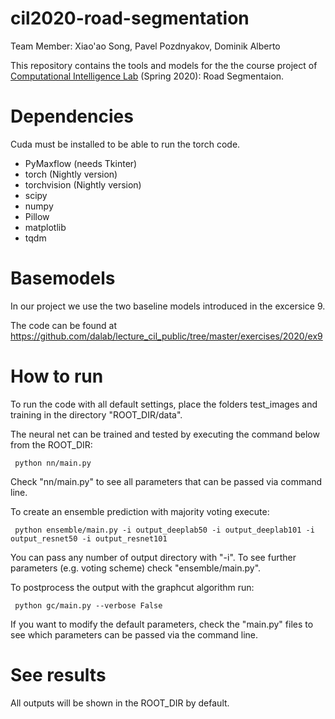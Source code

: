 # cil2020-road-segmentation

Team Member: Xiao'ao Song, Pavel Pozdnyakov, Dominik Alberto

This repository contains the tools and models for the the course project of 
[Computational Intelligence Lab](http://da.inf.ethz.ch/teaching/2020/CIL/) (Spring 2020): Road Segmentaion.


# Dependencies

Cuda must be installed to be able to run the torch code.

* PyMaxflow (needs Tkinter)
* torch (Nightly version)
* torchvision (Nightly version)
* scipy
* numpy
* Pillow
* matplotlib
* tqdm

# Basemodels 

In our project we use the two baseline models introduced in the excersice 9.

The code can be found at https://github.com/dalab/lecture_cil_public/tree/master/exercises/2020/ex9

# How to run

To run the code with all default settings, place the folders test_images and training in the directory "ROOT_DIR/data".

The neural net can be trained and tested by executing the command below from the ROOT_DIR:

```
 python nn/main.py
```
Check "nn/main.py" to see all parameters that can be passed via command line.

To create an ensemble prediction with majority voting execute:

```
 python ensemble/main.py -i output_deeplab50 -i output_deeplab101 -i output_resnet50 -i output_resnet101
```
You can pass any number of output directory with "-i". To see further parameters (e.g. voting scheme) check "ensemble/main.py".

To postprocess the output with the graphcut algorithm run:

```
 python gc/main.py --verbose False
```

If you want to modify the default parameters, check the "main.py" files to see which parameters can be passed via the command line.

# See results

All outputs will be shown in the ROOT_DIR by default.
